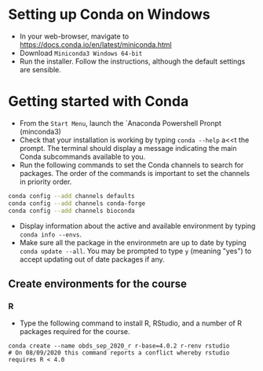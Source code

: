 # Setting up Conda on Windows

- In your web-browser, mavigate to <https://docs.conda.io/en/latest/miniconda.html>
- Download `Miniconda3 Windows 64-bit`
- Run the installer.
  Follow the instructions, although the default settings are sensible.

# Getting started with Conda

- From the `Start Menu`, launch the `Anaconda Powershell Pronpt (minconda3)
- Check that your installation is working by typing `conda --help` a<<t the prompt.
  The terminal should display a message indicating the main Conda subcommands available to you.
- Run the following commands to set the Conda channels to search for packages.
  The order of the commands is important to set the channels in priority order.

```bash
conda config --add channels defaults
conda config --add channels conda-forge
conda config --add channels bioconda
```

- Display information about the active and available environment by typing `conda info --envs`.
- Make sure all the package in the environmetn are up to date by typing `conda update --all`.
  You may be prompted to type `y` (meaning "yes") to accept updating out of date packages if any.
  
## Create environments for the course

### R

<!--
Note:
Once we figure out all the packages needed 
-->

- Type the following command to install R, RStudio, and a number of R packages required for the course.

```
conda create --name obds_sep_2020_r r-base=4.0.2 r-renv rstudio
# On 08/09/2020 this command reports a conflict whereby rstudio requires R < 4.0
```
